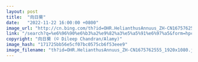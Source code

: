 ```yaml
---
layout: post
title:  "向日葵"
date:   "2022-11-22 16:00:00 +0800"
image_url: "http://cn.bing.com/th?id=OHR.HelianthusAnnuus_ZH-CN1675762555_1920x1080.jpg&rf=LaDigue_1920x1080.jpg&pid=hp"
link: "/search?q=%e6%96%90%e6%b3%a2%e9%82%a3%e5%a5%91%e6%97%a5&form=hpcapt&mkt=zh-cn"
copyright: "向日葵 (© Dileep Chandran/Alamy)"
image_hash: "171725bb56e5cf07bc0575cb6f53eee9"
image_filename: "th?id=OHR.HelianthusAnnuus_ZH-CN1675762555_1920x1080.jpg&rf=LaDigue_1920x1080.jpg&pid=hp"
---
```

